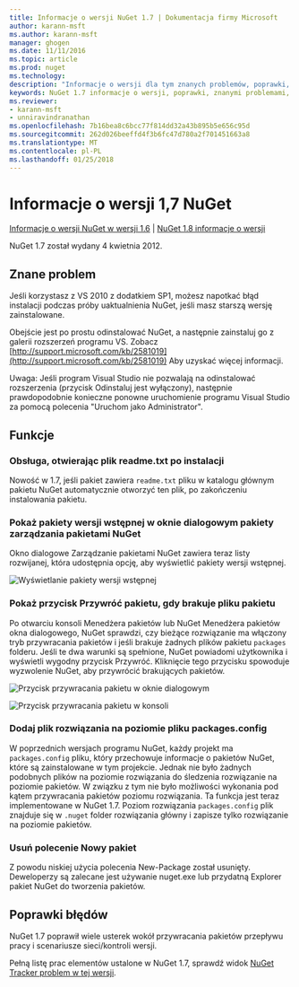 ```yaml
---
title: Informacje o wersji NuGet 1.7 | Dokumentacja firmy Microsoft
author: karann-msft
ms.author: karann-msft
manager: ghogen
ms.date: 11/11/2016
ms.topic: article
ms.prod: nuget
ms.technology: 
description: "Informacje o wersji dla tym znanych problemów, poprawki, dodatkowe funkcje i dcr 1.7 NuGet."
keywords: NuGet 1.7 informacje o wersji, poprawki, znanymi problemami, nowe funkcje, dcr
ms.reviewer:
- karann-msft
- unniravindranathan
ms.openlocfilehash: 7b16bea8c6bcc77f814dd32a43b895b5e656c95d
ms.sourcegitcommit: 262d026beeffd4f3b6fc47d780a2f701451663a8
ms.translationtype: MT
ms.contentlocale: pl-PL
ms.lasthandoff: 01/25/2018
---
```

# <a name="nuget-17-release-notes"></a>Informacje o wersji 1,7 NuGet

[Informacje o wersji NuGet w wersji 1.6](../release-notes/nuget-1.6.md) | [NuGet 1.8 informacje o wersji](../release-notes/nuget-1.8.md)

NuGet 1.7 został wydany 4 kwietnia 2012.

## <a name="known-installation-issue"></a>Znane problem
Jeśli korzystasz z VS 2010 z dodatkiem SP1, możesz napotkać błąd instalacji podczas próby uaktualnienia NuGet, jeśli masz starszą wersję zainstalowane.

Obejście jest po prostu odinstalować NuGet, a następnie zainstaluj go z galerii rozszerzeń programu VS.  Zobacz [http://support.microsoft.com/kb/2581019](http://support.microsoft.com/kb/2581019) Aby uzyskać więcej informacji.

Uwaga: Jeśli program Visual Studio nie pozwalają na odinstalować rozszerzenia (przycisk Odinstaluj jest wyłączony), następnie prawdopodobnie konieczne ponowne uruchomienie programu Visual Studio za pomocą polecenia "Uruchom jako Administrator".

## <a name="features"></a>Funkcje

### <a name="support-opening-readmetxt-file-after-installation"></a>Obsługa, otwierając plik readme.txt po instalacji
Nowość w 1.7, jeśli pakiet zawiera `readme.txt` pliku w katalogu głównym pakietu NuGet automatycznie otworzyć ten plik, po zakończeniu instalowania pakietu.

### <a name="show-prerelease-packages-in-the-manage-nuget-packages-dialog"></a>Pokaż pakiety wersji wstępnej w oknie dialogowym pakiety zarządzania pakietami NuGet
Okno dialogowe Zarządzanie pakietami NuGet zawiera teraz listy rozwijanej, która udostępnia opcję, aby wyświetlić pakiety wersji wstępnej.

![Wyświetlanie pakiety wersji wstępnej](./media/prerelease-dropdown.png)

### <a name="show-package-restore-button-when-package-files-are-missing"></a>Pokaż przycisk Przywróć pakietu, gdy brakuje pliku pakietu
Po otwarciu konsoli Menedżera pakietów lub NuGet Menedżera pakietów okna dialogowego, NuGet sprawdzi, czy bieżące rozwiązanie ma włączony tryb przywracania pakietów i jeśli brakuje żadnych plików pakietu `packages` folderu. Jeśli te dwa warunki są spełnione, NuGet powiadomi użytkownika i wyświetli wygodny przycisk Przywróć. Kliknięcie tego przycisku spowoduje wyzwolenie NuGet, aby przywrócić brakujących pakietów.

![Przycisk przywracania pakietu w oknie dialogowym](./media/packagerestore-dialog.png)

![Przycisk przywracania pakietu w konsoli](./media/packagerestore-console.png)

### <a name="add-solution-level-packagesconfig-file"></a>Dodaj plik rozwiązania na poziomie pliku packages.config
W poprzednich wersjach programu NuGet, każdy projekt ma `packages.config` pliku, który przechowuje informacje o pakietów NuGet, które są zainstalowane w tym projekcie. Jednak nie było żadnych podobnych plików na poziomie rozwiązania do śledzenia rozwiązanie na poziomie pakietów. W związku z tym nie było możliwości wykonania pod kątem przywracania pakietów poziomu rozwiązania.
Ta funkcja jest teraz implementowane w NuGet 1.7. Poziom rozwiązania `packages.config` plik znajduje się w `.nuget` folder rozwiązania główny i zapisze tylko rozwiązanie na poziomie pakietów.

### <a name="remove-new-package-command"></a>Usuń polecenie Nowy pakiet
Z powodu niskiej użycia polecenia New-Package został usunięty. Deweloperzy są zalecane jest używanie nuget.exe lub przydatną Explorer pakiet NuGet do tworzenia pakietów.

## <a name="bug-fixes"></a>Poprawki błędów
NuGet 1.7 poprawił wiele usterek wokół przywracania pakietów przepływu pracy i scenariusze sieci/kontroli wersji.

Pełną listę prac elementów ustalone w NuGet 1.7, sprawdź widok [NuGet Tracker problem w tej wersji](http://nuget.codeplex.com/workitem/list/advanced?keyword=&status=Closed&type=All&priority=All&release=NuGet%201.7&assignedTo=All&component=All&sortField=Votes&sortDirection=Descending&page=0).
